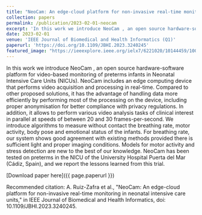 ```yaml
---
title: "NeoCam: An edge-cloud platform for non-invasive real-time monitoring in neonatal intensive care units"
collection: papers
permalink: /publication/2023-02-01-neocam
excerpt: 'In this work we introduce NeoCam , an open source hardware-software platform for video-based monitoring of preterms infants in Neonatal Intensive Care Units (NICUs).'
date: 2023-02-01
venue: 'IEEE Journal of Biomedical and Health Informatics (Q1)'
paperurl: 'https://doi.org/10.1109/JBHI.2023.3240245'
featured_image: "https://ieeexplore.ieee.org/ielx7/6221020/10144459/10034792/graphical_abstract/jbhi-gagraphic-3240245.jpg"
---
```

In this work we introduce NeoCam , an open source hardware-software platform for video-based monitoring of preterms infants in Neonatal Intensive Care Units (NICUs). NeoCam includes an edge computing device that performs video acquisition and processing in real-time. Compared to other proposed solutions, it has the advantage of handling data more efficiently by performing most of the processing on the device, including proper anonymisation for better compliance with privacy regulations. In addition, it allows to perform various video analysis tasks of clinical interest in parallel at speeds of between 20 and 30 frames-per-second. We introduce algorithms to measure without contact the breathing rate, motor activity, body pose and emotional status of the infants. For breathing rate, our system shows good agreement with existing methods provided there is sufficient light and proper imaging conditions. Models for motor activity and stress detection are new to the best of our knowledge. NeoCam has been tested on preterms in the NICU of the University Hospital Puerta del Mar (Cádiz, Spain), and we report the lessons learned from this trial.

[Download paper here]({{ page.paperurl }})

Recommended citation: A. Ruiz-Zafra et al., "NeoCam: An edge-cloud platform for non-invasive real-time monitoring in neonatal intensive care units," in IEEE Journal of Biomedical and Health Informatics, doi: 10.1109/JBHI.2023.3240245.
